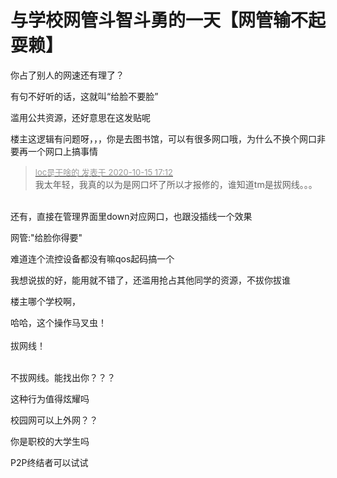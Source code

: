 # 与学校网管斗智斗勇的一天【网管输不起耍赖】


你占了别人的网速还有理了？<img id="aimg_BM1zB" onclick="zoom(this, this.src, 0, 0, 0)" class="zoom" src="https://cdn.jsdelivr.net/gh/hishis/forum-master/public/images/patch.gif" onmouseover="img_onmouseoverfunc(this)" onload="thumbImg(this)" border="0" alt="" />

有句不好听的话，这就叫“给脸不要脸”

滥用公共资源，还好意思在这发贴呢

楼主这逻辑有问题呀，，，你是去图书馆，可以有很多网口哦，为什么不换个网口非要再一个网口上搞事情

<div class="quote"><blockquote><font size="2"><a href="https://www.hostloc.com/forum.php?mod=redirect&amp;goto=findpost&amp;pid=9305267&amp;ptid=754650" target="_blank"><font color="#999999">loc是干啥的 发表于 2020-10-15 17:12</font></a></font><br />
我太年轻，我真的以为是网口坏了所以才报修的，谁知道tm是拔网线。。。</blockquote></div><br />
还有，直接在管理界面里down对应网口，也跟没插线一个效果

网管:&quot;给脸你得要&quot;

难道连个流控设备都没有嘛<img src="static/image/smiley/default/lol.gif" smilieid="12" border="0" alt="" />qos起码搞一个<img src="static/image/smiley/default/lol.gif" smilieid="12" border="0" alt="" /><img src="static/image/smiley/default/lol.gif" smilieid="12" border="0" alt="" />

我想说拔的好，能用就不错了，还滥用抢占其他同学的资源，不拔你拔谁<img src="static/image/smiley/default/lol.gif" smilieid="12" border="0" alt="" /> 

楼主哪个学校啊，

哈哈，这个操作马叉虫！<br />
<br />
拔网线！<br />
<br />
<img src="static/image/smiley/default/lol.gif" smilieid="12" border="0" alt="" /><img src="static/image/smiley/default/lol.gif" smilieid="12" border="0" alt="" /><img src="static/image/smiley/default/lol.gif" smilieid="12" border="0" alt="" />

不拔网线。能找出你？？？<img src="static/image/smiley/default/lol.gif" smilieid="12" border="0" alt="" /><img src="static/image/smiley/default/lol.gif" smilieid="12" border="0" alt="" />

这种行为值得炫耀吗<img src="static/image/smiley/default/smile.gif" smilieid="1" border="0" alt="" />

校园网可以上外网？？<br />


你是职校的大学生吗

P2P终结者可以试试

